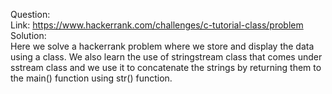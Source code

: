 Question:
</br>
    Link: https://www.hackerrank.com/challenges/c-tutorial-class/problem
    </br>
Solution:
</br>
    Here we solve a hackerrank problem where we store and display the data using a class. We also learn the use of stringstream class that comes under sstream class and we use it to concatenate the strings by returning them to the main() function using str() function.